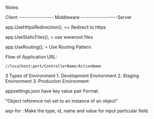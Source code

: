 Notes:

Client ----------------- Middleware ------------------Server

app.UseHttpsRedirection(); == Redirect to https

app.UseStaticFiles(); = use wwwroot files

app.UseRouting(); = Use Routing Pattern.

Flow of Application URL:

	//localhost:port/ControllerName/ActionName

3 Types of Environment 
	1. Development Environment
	2. Staging Environment
	3. Production Environment

appsettings.json have key value pair Format.

"Object reference not set to an instance of an object"

asp-for : Make the type, id, name and value for input particular  field.
